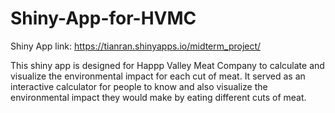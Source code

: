 # Shiny-App-for-HVMC
Shiny App link: https://tianran.shinyapps.io/midterm_project/

This shiny app is designed for Happp Valley Meat Company to calculate and visualize the environmental impact for each cut of meat. 
It served as an interactive calculator for people to know and also visualize the environmental impact they would make by eating different cuts of meat. 

